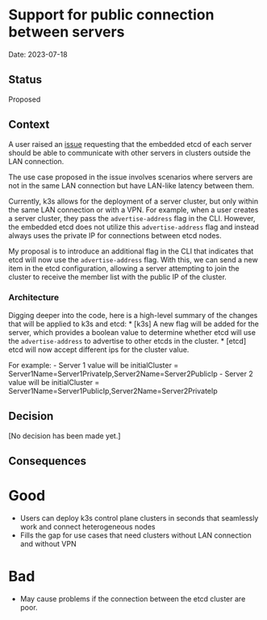 # Support for public connection between servers

Date: 2023-07-18

## Status

Proposed

## Context

A user raised an [issue](https://github.com/k3s-io/k3s/issues/2965) requesting that the embedded etcd of each server should be able to communicate with other servers in clusters outside the LAN connection.

The use case proposed in the issue involves scenarios where servers are not in the same LAN connection but have LAN-like latency between them.

Currently, k3s allows for the deployment of a server cluster, but only within the same LAN connection or with a VPN. For example, when a user creates a server cluster, they pass the `advertise-address` flag in the CLI. However, the embedded etcd does not utilize this `advertise-address` flag and instead always uses the private IP for connections between etcd nodes.

My proposal is to introduce an additional flag in the CLI that indicates that etcd will now use the `advertise-address` flag. With this, we can send a new item in the etcd configuration, allowing a server attempting to join the cluster to receive the member list with the public IP of the cluster.

### Architecture

Digging deeper into the code, here is a high-level summary of the changes that will be applied to k3s and etcd:
	* [k3s] A new flag will be added for the server, which provides a boolean value to determine whether etcd will use the `advertise-address` to advertise to other etcds in the cluster.
	* [etcd] etcd will now accept different ips for the cluster value. 
	
For example:
	- Server 1 value will be initialCluster = Server1Name=Server1PrivateIp,Server2Name=Server2PublicIp
	- Server 2 value will be initialCluster = Server1Name=Server1PublicIp,Server2Name=Server2PrivateIp

## Decision

[No decision has been made yet.]

## Consequences

Good
====
* Users can deploy k3s control plane clusters in seconds that seamlessly work and connect heterogeneous nodes
* Fills the gap for use cases that need clusters without LAN connection and without VPN

Bad
===
* May cause problems if the connection between the etcd cluster are poor.

